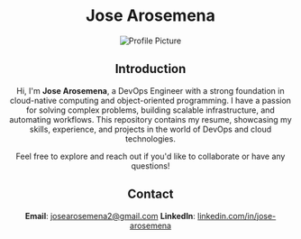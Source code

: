 <div align="center">

# Jose Arosemena 

<p align="center">
  <img src=".ProHeadshot.jfif" alt="Profile Picture" />
</p>

## Introduction

Hi, I'm **Jose Arosemena**, a DevOps Engineer with a strong foundation in cloud-native computing and object-oriented programming. I have a passion for solving complex problems, building scalable infrastructure, and automating workflows. This repository contains my resume, showcasing my skills, experience, and projects in the world of DevOps and cloud technologies.

Feel free to explore and reach out if you'd like to collaborate or have any questions!

## Contact

**Email**: josearosemena2@gmail.com
**LinkedIn**: [linkedin.com/in/jose-arosemena](https://www.linkedin.com/in/jose-arosemena/)



</div>
